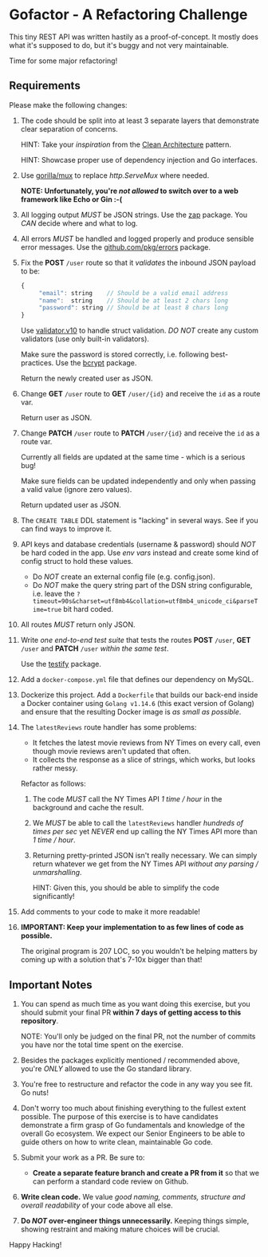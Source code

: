 # Gofactor - A Refactoring Challenge

This tiny REST API was written hastily as a proof-of-concept. It mostly does what it's supposed to do, but it's buggy and not very maintainable.

Time for some major refactoring!

## Requirements

Please make the following changes:

1. The code should be split into at least 3 separate layers that demonstrate clear separation of concerns.

   HINT: Take your _inspiration_ from the [Clean Architecture](https://blog.cleancoder.com/uncle-bob/2012/08/13/the-clean-architecture.html) pattern.

   HINT: Showcase proper use of dependency injection and Go interfaces.

1. Use [gorilla/mux](https://github.com/gorilla/mux) to replace _http.ServeMux_ where needed.

   **NOTE: Unfortunately, you're _not allowed_ to switch over to a web framework like Echo or Gin :-(**

1. All logging output _MUST_ be JSON strings. Use the [zap](https://github.com/uber-go/zap) package. You _CAN_ decide where and what to log.

1. All errors _MUST_ be handled and logged properly and produce sensible error messages. Use the [github.com/pkg/errors](https://github.com/pkg/errors) package.

1. Fix the **POST** `/user` route so that it _validates_ the inbound JSON payload to be:

   ```js
   {
        "email": string    // Should be a valid email address
        "name":  string    // Should be at least 2 chars long
        "password": string // Should be at least 8 chars long
   }
   ```

   Use [validator.v10](https://gopkg.in/go-playground/validator.v10) to handle struct validation. _DO NOT_ create any custom validators (use only built-in validators).

   Make sure the password is stored correctly, i.e. following best-practices. Use the [bcrypt](https://godoc.org/golang.org/x/crypto/bcrypt) package.

   Return the newly created user as JSON.

1. Change **GET** `/user` route to **GET** `/user/{id}` and receive the `id` as a route var.

   Return user as JSON.

1. Change **PATCH** `/user` route to **PATCH** `/user/{id}` and receive the `id` as a route var.

   Currently all fields are updated at the same time - which is a serious bug!

   Make sure fields can be updated independently and only when passing a valid value (ignore zero values).

   Return updated user as JSON.

1. The `CREATE TABLE` DDL statement is "lacking" in several ways. See if you can find ways to improve it.

1. API keys and database credentials (username & password) should _NOT_ be hard coded in the app. Use _env vars_ instead and create some kind of config struct to hold these values.

   - Do _NOT_ create an external config file (e.g. config.json).
   - Do _NOT_ make the query string part of the DSN string configurable, i.e. leave the `?timeout=90s&charset=utf8mb4&collation=utf8mb4_unicode_ci&parseTime=true` bit hard coded.

1. All routes _MUST_ return only JSON.

1. Write _one end-to-end test suite_ that tests the routes **POST** `/user`, **GET** `/user` and **PATCH** `/user` _within the same test_.

   Use the [testify](https://github.com/stretchr/testify) package.

1. Add a `docker-compose.yml` file that defines our dependency on MySQL.

1. Dockerize this project. Add a `Dockerfile` that builds our back-end inside a Docker container using `Golang v1.14.6` (this exact version of Golang) and ensure that the resulting Docker image is _as small as possible_.

1. The `latestReviews` route handler has some problems:

   - It fetches the latest movie reviews from NY Times on every call, even though movie reviews aren't updated that often.
   - It collects the response as a slice of strings, which works, but looks rather messy.

   Refactor as follows:

   1. The code _MUST_ call the NY Times API _1 time / hour_ in the background and cache the result.

   1. We _MUST_ be able to call the `latestReviews` handler _hundreds of times per sec_ yet _NEVER_ end up calling the NY Times API more than _1 time / hour_.

   1. Returning pretty-printed JSON isn't really necessary. We can simply return whatever we get from the NY Times API _without any parsing / unmarshalling_.

      HINT: Given this, you should be able to simplify the code significantly!

1. Add comments to your code to make it more readable!

1. **IMPORTANT: Keep your implementation to as few lines of code as possible.**

   The original program is 207 LOC, so you wouldn't be helping matters by coming up with a solution that's 7-10x bigger than that!

## Important Notes

1. You can spend as much time as you want doing this exercise, but you should submit your final PR **within 7 days of getting access to this repository**.

   NOTE: You'll only be judged on the final PR, not the number of commits you have nor the total time spent on the exercise.

1. Besides the packages explicitly mentioned / recommended above, you're _ONLY_ allowed to use the Go standard library.

1. You're free to restructure and refactor the code in any way you see fit. Go nuts!

1. Don't worry too much about finishing everything to the fullest extent possible. The purpose of this exercise is to have candidates demonstrate a firm grasp of Go fundamentals and knowledge of the overall Go ecosystem. We expect our Senior Engineers to be able to guide others on how to write clean, maintainable Go code.

1. Submit your work as a PR. Be sure to:

   - **Create a separate feature branch and create a PR from it** so that we can perform a standard code review on Github.

1. **Write clean code.** We value _good naming, comments, structure and overall readability_ of your code above all else.

1. **Do _NOT_ over-engineer things unnecessarily.** Keeping things simple, showing restraint and making mature choices will be crucial.

Happy Hacking!
